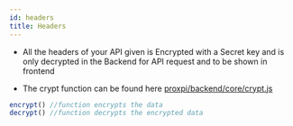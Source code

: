 ```yaml
---
id: headers
title: Headers
---
```


* All the headers of your API given is Encrypted with a Secret key and is only decrypted in the Backend for API request and to be shown in frontend

* The crypt function can be found here [proxpi/backend/core/crypt.js](https://github.com/proxpi/proxpi/blob/master/backend/core/crypt.js)

```javascript
encrypt() //function encrypts the data
decrypt() //function decrypts the encrypted data

```